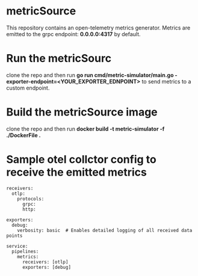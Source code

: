 # metricSource
This repository contains an open-telemetry metrics generator. Metrics are emitted to the grpc endpoint: **0.0.0.0:4317** by default.

# Run the metricSourc
clone the repo and then run **go run cmd/metric-simulator/main.go -exporter-endpoint=<YOUR_EXPORTER_EDNPOINT>** to send metrics to a custom endpoint.

# Build the metricSource image
clone the repo and then run **docker build -t metric-simulator -f ./DockerFile .**

# Sample otel collctor config to receive the emitted metrics

```
receivers:
  otlp:
    protocols:
      grpc:
      http:

exporters:
  debug:
    verbosity: basic  # Enables detailed logging of all received data points

service:
  pipelines:
    metrics:
      receivers: [otlp]
      exporters: [debug]
```

